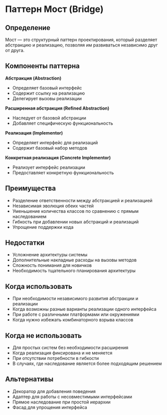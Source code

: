 #  Паттерн Мост (Bridge)
## Определение
Мост — это структурный паттерн проектирования, который разделяет абстракцию и реализацию, позволяя им развиваться независимо друг от друга.

## Компоненты паттерна
**Абстракция (Abstraction)**
- Определяет базовый интерфейс
- Содержит ссылку на реализацию
- Делегирует вызовы реализации

**Расширенная абстракция (Refined Abstraction)**
- Наследует от базовой абстракции
- Добавляет специфическую функциональность

**Реализация (Implementor)**
- Определяет интерфейс для реализаций
- Содержит базовый набор методов

**Конкретная реализация (Concrete Implementor)**
- Реализует интерфейс реализации
- Предоставляет конкретную функциональность

## Преимущества
- Разделение ответственности между абстракцией и реализацией
- Независимая эволюция обеих частей
- Уменьшение количества классов по сравнению с прямым наследованием
- Гибкость при добавлении новых абстракций и реализаций
- Упрощение поддержки кода

## Недостатки
- Усложнение архитектуры системы
- Дополнительные накладные расходы на вызовы методов
- Сложность понимания для новичков
- Необходимость тщательного планирования архитектуры

## Когда использовать
- При необходимости независимого развития абстракции и реализации
- Когда возможны разные варианты реализации одного интерфейса
- При работе с различными платформами или окружениями
- Когда нужно избежать комбинаторного взрыва классов

## Когда не использовать
- Для простых систем без необходимости расширения
- Когда реализация фиксирована и не меняется
- При отсутствии потребности в гибкости
- В случаях, где наследование является более подходящим решением

## Альтернативы
- Декоратор для добавления поведения
- Адаптер для работы с несовместимыми интерфейсами
- Прямое наследование при простой иерархии
- Фасад для упрощения интерфейса